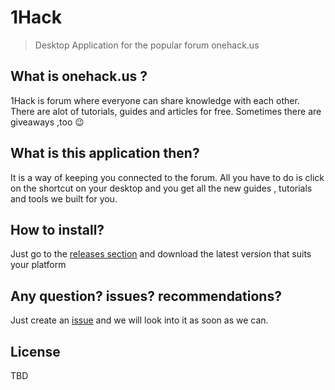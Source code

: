 # 1Hack
> Desktop Application for the popular forum onehack.us
## What is onehack.us ?
1Hack is forum where everyone can share knowledge with each other. There are alot of tutorials, guides and articles for free. Sometimes there are giveaways ,too :wink:
## What is this application then?
It is a way of keeping you connected to the forum. All you have to do is click on the shortcut on your desktop and you get all the new guides , tutorials and tools we built for you.
## How to install?
Just go to the [releases section](https://github.com/ahmedayman4a/1Hack/releases) and download the latest version that suits your platform
## Any question? issues? recommendations?
Just create an [issue](https://github.com/ahmedayman4a/1Hack/issues/new/choose) and we will look into it as soon as we can.
## License
TBD
